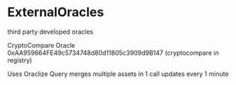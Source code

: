 # ExternalOracles
third party developed oracles

CryptoCompare Oracle
0xAA959664FE49c5734748d80d11805c3909d9B147 (cryptocompare in registry)

Uses Oraclize Query
merges multiple assets in 1 call
updates every 1 minute
